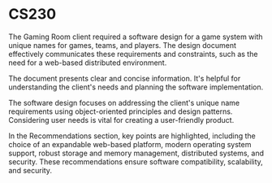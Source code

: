 # CS230
The Gaming Room client required a software design for a game system with unique names for games, teams, and players. The design document effectively communicates these requirements and constraints, such as the need for a web-based distributed environment.

The document presents clear and concise information. It's helpful for understanding the client's needs and planning the software implementation.

The software design focuses on addressing the client's unique name requirements using object-oriented principles and design patterns. Considering user needs is vital for creating a user-friendly product.

In the Recommendations section, key points are highlighted, including the choice of an expandable web-based platform, modern operating system support, robust storage and memory management, distributed systems, and security. These recommendations ensure software compatibility, scalability, and security.
